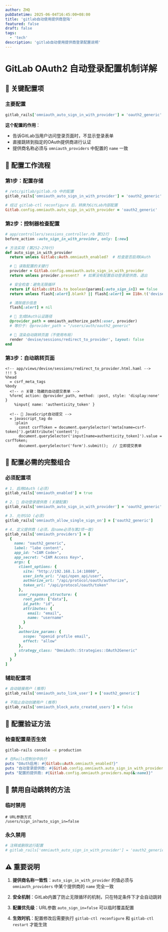 ```yaml
---
author: ZHQ
pubDatetime: 2025-06-04T16:45:00+08:00
title: 'gitlab自动使用提供商登陆'
featured: false
draft: false
tags:
  - 'tech'
description: 'gitlab自动使用提供商登录配置说明'
---
```

# GitLab OAuth2 自动登录配置机制详解

## 🔑 关键配置项

### 主要配置
```ruby
gitlab_rails['omniauth_auto_sign_in_with_provider'] = 'oauth2_generic'
```

**这个配置的作用**：
- 告诉GitLab当用户访问登录页面时，不显示登录表单
- 直接跳转到指定的OAuth提供商进行认证
- 提供商名称必须与 `omniauth_providers` 中配置的 `name` 一致

## 🔄 配置工作流程

### 第1步：配置存储
```ruby
# /etc/gitlab/gitlab.rb 中的配置
gitlab_rails['omniauth_auto_sign_in_with_provider'] = 'oauth2_generic'

# 经过 gitlab-ctl reconfigure 后，转换为GitLab内部配置
Gitlab.config.omniauth.auto_sign_in_with_provider = 'oauth2_generic'
```

### 第2步：控制器检查配置
```ruby
# app/controllers/sessions_controller.rb 第32行
before_action :auto_sign_in_with_provider, only: [:new]

# 方法实现 (第252-270行)
def auto_sign_in_with_provider
  return unless Gitlab::Auth.omniauth_enabled?  # 检查是否启用OAuth

  # 🔑 读取配置的关键行
  provider = Gitlab.config.omniauth.auto_sign_in_with_provider
  return unless provider.present?  # 如果没有配置自动登录提供商，退出

  # 安全检查：避免无限循环
  return if Gitlab::Utils.to_boolean(params[:auto_sign_in]) == false
  return unless flash[:alert].blank? || flash[:alert] == I18n.t('devise.failure.unauthenticated')

  # 清除提示信息
  flash[:alert] = nil

  # 🎯 生成OAuth认证路径
  @provider_path = omniauth_authorize_path(:user, provider)
  # 等价于: @provider_path = "/users/auth/oauth2_generic"

  # 🚀 渲染自动跳转页面（不使用布局）
  render 'devise/sessions/redirect_to_provider', layout: false
end
```

### 第3步：自动跳转页面
```haml
<!-- app/views/devise/sessions/redirect_to_provider.html.haml -->
!!! 5
%head
  = csrf_meta_tags
%body
  <!-- 🔥 关键：隐藏的自动提交表单 -->
  %form{ action: @provider_path, method: :post, style: 'display:none' }
    %input{ name: 'authenticity_token' }

  <!-- 🚀 JavaScript自动提交 -->
  = javascript_tag do
    :plain
      const csrfToken = document.querySelector('meta[name=csrf-token]').getAttribute('content');
      document.querySelector('input[name=authenticity_token]').value = csrfToken;
      document.querySelector('form').submit();  // 立即提交表单
```

## 🎯 配置必需的完整组合

### 必须配置项
```ruby
# 1. 启用OAuth (必须)
gitlab_rails['omniauth_enabled'] = true

# 2. 🔑 自动登录提供商 (关键配置)
gitlab_rails['omniauth_auto_sign_in_with_provider'] = 'oauth2_generic'

# 3. 允许SSO (必须)
gitlab_rails['omniauth_allow_single_sign_on'] = ['oauth2_generic']

# 4. 定义提供商 (必须，且name必须与第2项一致)
gitlab_rails['omniauth_providers'] = [
  {
    name: "oauth2_generic",
    label: "labe content",
    app_id: "<IAM Code>",
    app_secret: "<IAM Access Key>",
    args: {
      client_options: {
        site: "http://192.168.1.14:18080",
        user_info_url: "/api/open_api/user",
        authorize_url: "/api/protocol/oauth/authorize",
        token_url: "/api/protocol/oauth/token"
      },
      user_response_structure: {
        root_path: ["data"],
        id_path: "id",
        attributes: {
          email: "email",
          name: "username"
        }
      },
      authorize_params: {
        scope: "openid profile email",
        effect: "allow"
      },
      strategy_class: "OmniAuth::Strategies::OAuth2Generic"
    }
  }
]
```

### 辅助配置项
```ruby
# 自动链接用户 (推荐)
gitlab_rails['omniauth_auto_link_user'] = ['oauth2_generic']

# 不阻止自动创建用户 (推荐)
gitlab_rails['omniauth_block_auto_created_users'] = false
```

## 🔧 配置验证方法

### 检查配置是否生效
```bash
gitlab-rails console -e production
```

```ruby
# 在Rails控制台中执行
puts "OAuth启用: #{Gitlab::Auth.omniauth_enabled?}"
puts "自动登录提供商: #{Gitlab.config.omniauth.auto_sign_in_with_provider}"
puts "配置的提供商: #{Gitlab.config.omniauth.providers.map(&:name)}"
```

## 🚫 禁用自动跳转的方法

### 临时禁用
```
# URL参数方式
/users/sign_in?auto_sign_in=false
```

### 永久禁用
```ruby
# 注释或删除这行配置
# gitlab_rails['omniauth_auto_sign_in_with_provider'] = 'oauth2_generic'
```

## ⚠️ 重要说明

1. **提供商名称一致性**：`auto_sign_in_with_provider` 的值必须与 `omniauth_providers` 中某个提供商的 `name` 完全一致

2. **安全机制**：GitLab内置了防止无限循环的机制，只在特定条件下才会自动跳转

3. **配置优先级**：URL参数 `auto_sign_in=false` 可以临时覆盖配置

4. **生效时机**：配置修改后需要执行 `gitlab-ctl reconfigure` 和 `gitlab-ctl restart` 才能生效 